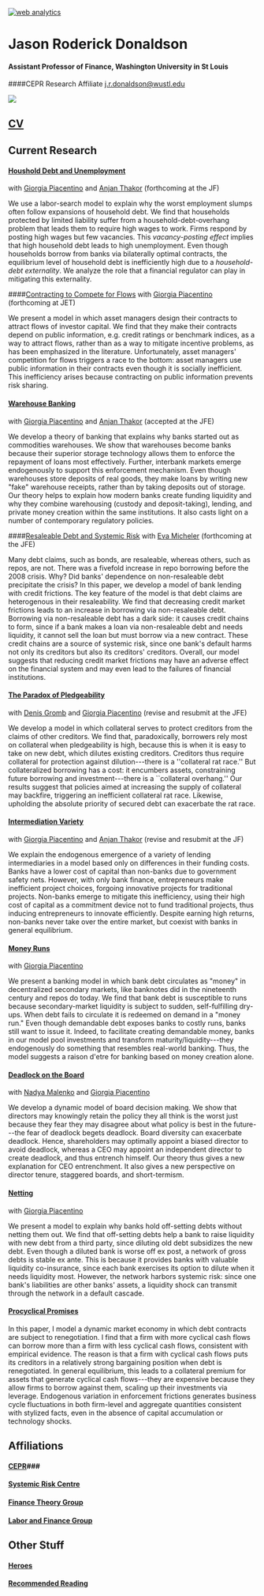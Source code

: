 <!-- Start of StatCounter Code for Default Guide -->
<script type="text/javascript">
var sc_project=8924220; 
var sc_invisible=1; 
var sc_security="22994e8d"; 
var scJsHost = (("https:" == document.location.protocol) ?
"https://secure." : "http://www.");
document.write("<sc"+"ript type='text/javascript' src='" +
scJsHost+
"statcounter.com/counter/counter.js'></"+"script>");
</script>
<noscript><div class="statcounter"><a title="web analytics"
href="http://statcounter.com/" target="_blank"><img
class="statcounter"
src="//c.statcounter.com/8924220/0/22994e8d/1/" alt="web
analytics"></a></div></noscript>
<!-- End of StatCounter Code for Default Guide -->
# Jason Roderick Donaldson #
#### Assistant Professor of Finance, Washington University in St Louis
####CEPR Research Affiliate 
j.r.donaldson@wustl.edu

![][picture]

## [CV][cv] ##

## Current Research ##

<!----

your comment goes here
and here
and here
-->


#### [Houshold Debt and Unemployment][HHD] 

with [Giorgia Piacentino][giorgia] and [Anjan Thakor][anjan] (forthcoming at the JF)

We use a labor-search model to explain why the worst employment slumps often follow expansions of household debt. We find that households protected by limited liability suffer from a household-debt-overhang problem that leads them to require high wages to work. Firms respond by posting high wages but few vacancies. This *vacancy-posting effect* implies that high household debt leads to high unemployment. Even though households borrow from banks via bilaterally optimal contracts, the equilibrium level of household debt is inefficiently high due to a *household-debt externality*. We analyze the role that a financial regulator can play in mitigating this externality.

<!----
NB: the working paper version focused on household risk-shifting, rather than debt overhang.  It is retitled [Household Risk-shifting in the Labor Market] [BL].
-->

####[Contracting to Compete for Flows][m] 
with [Giorgia Piacentino][giorgia]  (forthcoming at JET)

We present a model in which asset managers design their contracts to attract flows of investor capital.  We find that they make their contracts depend on public information, e.g. credit ratings or benchmark indices, as a way  to attract flows, rather than as a way to mitigate incentive problems, as has been emphasized in the literature. Unfortunately, asset managers' competition for flows triggers a race to the bottom: asset managers use public information in their contracts even though it is socially inefficient.  This inefficiency arises because contracting on public information  prevents risk sharing.   



#### [Warehouse Banking][WB] 
with [Giorgia Piacentino][giorgia] and [Anjan Thakor][anjan] (accepted at the JFE)

We develop a theory of banking that explains why banks started out as commodities warehouses. We show that warehouses become banks because their superior storage technology allows them to enforce the repayment of loans most effectively. Further, interbank markets emerge endogenously to support this enforcement mechanism. Even though warehouses store deposits of real goods, they make loans by writing new "fake" warehouse receipts, rather than by taking deposits out of storage. Our theory helps to explain how modern banks create funding liquidity and why they combine warehousing (custody and deposit-taking), lending, and private money creation within the same institutions. It also casts light on a number of contemporary regulatory policies.



####[Resaleable Debt and Systemic Risk][n] 
with [Eva Micheler][eva] (forthcoming at the JFE)


Many debt claims, such as bonds, are resaleable, whereas others, such as repos, are not. There was a fivefold increase in repo borrowing before the 2008 crisis. Why? Did banks' dependence on non-resaleable debt precipitate the crisis? In this paper, we develop a model of bank lending with credit frictions. The key feature of the model is that debt claims are heterogenous in their resaleability. We find that decreasing credit market frictions leads to an increase in borrowing via non-resaleable debt. Borrowing via non-resaleable debt has a dark side: it causes credit chains to form, since if a bank makes a loan via non-resaleable debt and needs liquidity, it cannot sell the loan but must borrow via a new contract. These credit chains are a source of systemic risk, since one bank's default harms not only its creditors but also its creditors' creditors. Overall, our model suggests that reducing credit market frictions may have an adverse effect on the financial system and may even lead to the failures of financial institutions.



#### [The Paradox of Pledgeability][Paradox] 
with  [Denis Gromb][denis]  and [Giorgia Piacentino][giorgia] (revise and resubmit at the JFE)

We develop a model in which collateral serves to protect creditors from the claims of other creditors. We find that, paradoxically, borrowers rely most on collateral when pledgeability is high, because this is when it is easy to take on new debt, which dilutes existing creditors. Creditors thus require collateral for protection against dilution---there is a ''collateral rat race.'' But collateralized borrowing has a cost: it encumbers assets, constraining future borrowing and investment---there is a ``collateral overhang.'' Our results suggest that policies aimed at increasing the supply of collateral may backfire, triggering an inefficient collateral rat race. Likewise, upholding the absolute priority of secured debt can exacerbate the rat race.


#### [Intermediation Variety][IV] 
with [Giorgia Piacentino][giorgia] and [Anjan Thakor][anjan] (revise and resubmit at the JF)

We explain the endogenous emergence of a variety of lending intermediaries in a model based only on differences in their funding costs. Banks have a lower cost of capital than non-banks due to government safety nets. However, with only bank finance, entrepreneurs make inefficient project choices, forgoing innovative projects for traditional projects. Non-banks emerge to mitigate this inefficiency, using their high cost of capital as a commitment device not to fund traditional projects, thus inducing entrepreneurs to innovate efficiently. Despite earning high returns, non-banks never take over the entire market, but coexist with banks in general equilibrium.


#### [Money Runs][MR] 

with [Giorgia Piacentino][giorgia]  

We present a banking model in which bank debt circulates as "money" in decentralized secondary markets, like banknotes did in the nineteenth century and repos do today. We find that bank debt is susceptible to runs because secondary-market liquidity is subject to sudden, self-fulfilling dry-ups. When debt fails to circulate it is redeemed on demand in a "money run." Even though demandable debt exposes banks to costly runs, banks still want to issue it. Indeed, to facilitate creating demandable money, banks in our model pool investments and transform maturity/liquidity---they endogenously do something that resembles real-world banking. Thus, the model suggests a raison d'etre for banking based on money creation alone.




#### [Deadlock on the Board][DL] 

with [Nadya Malenko][nadya] and [Giorgia Piacentino][giorgia]  

We develop a dynamic model of board decision making. We show that directors may knowingly retain the policy they all think is the worst just because they fear they may disagree about what policy is best in the future---the fear of deadlock begets deadlock. Board diversity can exacerbate deadlock. Hence, shareholders may optimally appoint a biased director to avoid deadlock, whereas a CEO may appoint an independent director to create deadlock, and thus entrench himself. Our theory thus gives a new explanation for CEO entrenchment. It also gives a new perspective on director tenure, staggered boards, and short-termism.


#### [Netting][N] 

with [Giorgia Piacentino][giorgia]  

We present a model to explain why banks hold off-setting debts without netting them out. We find that off-setting debts help a bank to raise liquidity with new debt from a third party, since diluting old debt subsidizes the new debt. Even though a diluted bank is worse off ex post, a network of gross debts is stable ex ante. This is because it provides banks with valuable liquidity co-insurance, since each bank exercises its option to dilute when it needs liquidity most. However, the network harbors systemic risk: since one bank's liabilities are other banks' assets, a liquidity shock can transmit through the network in a default cascade.



#### [Procyclical Promises][PP] 


In this paper, I model a dynamic market economy in which debt contracts are subject to renegotiation. I find that a firm with more cyclical cash flows can borrow more than a firm with less cyclical cash flows, consistent with empirical evidence.  The reason is that a firm with cyclical cash flows puts its creditors in a relatively strong bargaining position when debt is renegotiated.  In general equilibrium, this leads to a collateral premium for assets that generate cyclical cash flows---they are expensive because they allow firms to borrow against them, scaling up their investments via leverage.  Endogenous variation in enforcement frictions generates business cycle fluctuations in both firm-level and aggregate quantities consistent with stylized facts, even in the absence of capital accumulation or technology shocks.








## Affiliations ##

#### [CEPR][cepr]###

#### [Systemic Risk Centre][src] ###

#### [Finance Theory Group][ftg]

#### [Labor and Finance Group][lfg]



## Other Stuff ##
#### [Heroes][h] ###

#### [Recommended Reading][rr]








[picture]: img/jrd-picture.jpg


<!---
PAPERS
-->



[DL]:http://jrdonaldson.com/Papers/Donaldson-Malenko-Piacentino-Deadlock.pdf

[N]:http://jrdonaldson.com/Papers/Donaldson-Piacentino-Netting.pdf

[MR]:http://jrdonaldson.com/Papers/Donaldson-Piacentino-Money_Runs.pdf


[WB]:http://jrdonaldson.com/Papers/Donaldson-Piacentino-Thakor-Warehouse_Banking.pdf

[BL]:http://jrdonaldson.com/Papers/Donaldson-Piacentino-Thakor-Banking_and_Labor.pdf

[HHD]:http://jrdonaldson.com/Papers/Donaldson-Piacentino-Thakor-Household_Debt.pdf

[Paradox]: http://jrdonaldson.com/Papers/Donaldson-Gromb-Piacentino-Paradox.pdf

[pp]: http://jrdonaldson.com/Papers/Donaldson-Procyclical_Promises.pdf

[IV]: http://jrdonaldson.com/Papers/Donaldson-Piacentino-Thakor-Intermediation_Variety.pdf

[n]:http://jrdonaldson.com/Papers/Donaldson-Micheler-Negotiability.pdf

[m]: http://jrdonaldson.com/Papers/Donaldson-Picentino-Ratings_Flows.pdf


<!---
PEOPLE
-->

[giorgia]: http://giorgiapiacentino.com/
[anjan]: http://apps.olin.wustl.edu/faculty/Thakor/index.htm
[eva]: http://www.lse.ac.uk/collections/law/staff/eva-micheler.htm
[JP]: http://www2.lse.ac.uk/finance/people/profiles/jean-PierreZigrand.aspx
[denis]: http://denis.gromb.pagesperso-orange.fr
[nadya]: https://www2.bc.edu/nadya-malenko/
<!---
AFFILIATIONS 
-->

[cepr]: http://cepr.org
[src]: http://www.systemicrisk.ac.uk
[ftg]: http://www.financetheory.org
[lfg]: https://sites.google.com/site/laborandfinancegroup/


<!---
OTHER STUFF 
-->

[h]: http://jrdonaldson.com/stuff/Heroes/Heroes.html
[rr]: http://jrdonaldson.com/Recommended/A_Short_Path_to_the_Shortest_Path.pdf

<!---
OLD STUFF
-->

[ppii]: http://jrdonaldson.com/Papers/Donaldson-Procyclical_Promises_Instigate_Instability.pdf
[fs]: http://jrdonaldson.com/stuff/FirmSize.pdf
[ppsi]: Donaldson-Collateral_Cyclicality_and_Specific_Investment.pdf
[cv]: http://jrdonaldson.com/stuff/DonaldsonCV.pdf
[or]: http://jrdonaldson.com/stuff/Overrating.pdf
<!--- http://jrdonaldson.com/stuff/Mandates.pdf -->
[rg]: http://jrdonaldson.com/reading_group/reading_group.html




